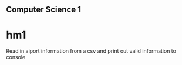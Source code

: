 ## Computer Science 1

# hm1
Read in aiport information from a csv and print out valid information to console
